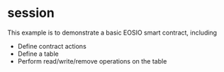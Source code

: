 # session

This example is to demonstrate a basic EOSIO smart contract, including

- Define contract actions
- Define a table
- Perform read/write/remove operations on the table
